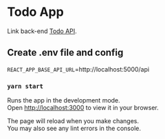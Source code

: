 # Todo App

Link back-end [Todo API](https://github.com/tattrung15/todo-api).

## Create .env file and config

`REACT_APP_BASE_API_URL`=http://localhost:5000/api

### `yarn start`

Runs the app in the development mode.\
Open [http://localhost:3000](http://localhost:3000) to view it in your browser.

The page will reload when you make changes.\
You may also see any lint errors in the console.
